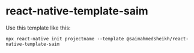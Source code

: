 # react-native-template-saim

Use this template like this:

`npx react-native init projectname --template @saimahmedsheikh/react-native-template-saim`
